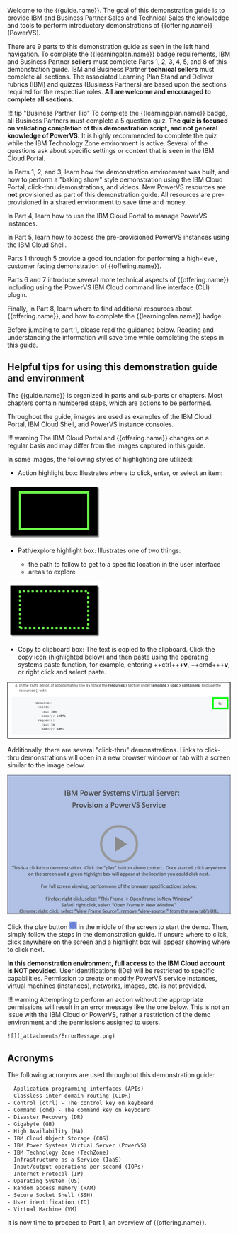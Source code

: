 Welcome to the {{guide.name}}. The goal of this demonstration guide is to provide IBM and Business Partner Sales and Technical Sales the knowledge and tools to perform introductory demonstrations of {{offering.name}} (PowerVS).

There are 9 parts to this demonstration guide as seen in the left hand navigation. To complete the {{learningplan.name}} badge requirements, IBM and Business Partner **sellers** must complete Parts 1, 2, 3, 4, 5, and 8 of this demonstration guide. IBM and Business Partner **technical sellers** must complete all sections. The associated Learning Plan Stand and Deliver rubrics (IBM) and quizzes (Business Partners) are based upon the sections required for the respective roles. **All are welcome and encouraged to complete all sections.**

!!! tip "Business Partner Tip"
    To complete the {{learningplan.name}} badge, all Business Partners must complete a 5 question quiz. **The quiz is focused on validating completion of this demonstration script, and not general knowledge of PowerVS.** It is highly recommended to complete the quiz while the IBM Technology Zone environment is active. Several of the questions ask about specific settings or content that is seen in the IBM Cloud Portal.

In Parts 1, 2, and 3, learn how the demonstration environment was built, and how to perform a "baking show" style demonstration using the IBM Cloud Portal, click-thru demonstrations, and videos. New PowerVS resources are **not** provisioned as part of this demonstration guide. All resources are pre-provisioned in a shared environment to save time and money.

In Part 4, learn how to use the IBM Cloud Portal to manage PowerVS instances.

In Part 5, learn how to access the pre-provisioned PowerVS instances using the IBM Cloud Shell.

Parts 1 through 5 provide a good foundation for performing a high-level, customer facing demonstration of {{offering.name}}.

Parts 6 and 7 introduce several more technical aspects of {{offering.name}} including using the PowerVS IBM Cloud command line interface (CLI) plugin.

Finally, in Part 8, learn where to find additional resources about {{offering.name}}, and how to complete the {{learningplan.name}} badge.

Before jumping to part 1, please read the guidance below. Reading and understanding the information will save time while completing the steps in this guide.

## Helpful tips for using this demonstration guide and environment

The {{guide.name}} is organized in parts and sub-parts or chapters. Most chapters contain numbered steps, which are actions to be performed.

Throughout the guide, images are used as examples of the IBM Cloud Portal, IBM Cloud Shell, and PowerVS instance consoles.

!!! warning
    The IBM Cloud Portal and {{offering.name}} changes on a regular basis and may differ from the images captured in this guide.

In some images, the following styles of highlighting are utilized:

- Action highlight box: Illustrates where to click, enter, or select an item:

![](_attachments/ClickActionRectangle.png)

- Path/explore highlight box: Illustrates one of two things:

    - the path to follow to get to a specific location in the user interface
    - areas to explore

![](_attachments/PathExploreHighlight.png)

- Copy to clipboard box: The text is copied to the clipboard. Click the copy icon (highlighted below) and then paste using the operating systems paste function, for example, entering ++ctrl++**+v**, ++cmd++**+v**, or right click and select paste.

![](_attachments/Usage-Clipboard.png)

Additionally, there are several "click-thru" demonstrations. Links to click-thru demonstrations will open in a new browser window or tab with a screen similar to the image below.

![](_attachments/ClickThruStartPage.png)

Click the play button ![](_attachments/ClickThruPlayButton.png) in the middle of the screen to start the demo. Then, simply follow the steps in the demonstration guide. If unsure where to click, click anywhere on the screen and a highlight box will appear showing where to click next.

**In this demonstration environment, full access to the IBM Cloud account is NOT provided.** User identifications (IDs) will be restricted to specific capabilities. Permission to create or modify PowerVS service instances, virtual machines (instances), networks, images, etc. is not provided.

!!! warning
    Attempting to perform an action without the appropriate permissions will result in an error message like the one below. This is not an issue with the IBM Cloud or PowerVS, rather a restriction of the demo environment and the permissions assigned to users.

    ![](_attachments/ErrorMessage.png)

## Acronyms

The following acronyms are used throughout this demonstration guide:

    - Application programming interfaces (APIs)
    - Classless inter-domain routing (CIDR)
    - Control (ctrl) - The control key on keyboard
    - Command (cmd) - The command key on keyboard
    - Disaster Recovery (DR)
    - Gigabyte (GB)
    - High Availability (HA)
    - IBM Cloud Object Storage (COS)
    - IBM Power Systems Virtual Server (PowerVS)
    - IBM Technology Zone (TechZone)
    - Infrastructure as a Service (IaaS)
    - Input/output operations per second (IOPs)
    - Internet Protocol (IP)
    - Operating System (OS)
    - Random access memory (RAM)
    - Secure Socket Shell (SSH)
    - User identification (ID)
    - Virtual Machine (VM)

It is now time to proceed to Part 1, an overview of {{offering.name}}.
